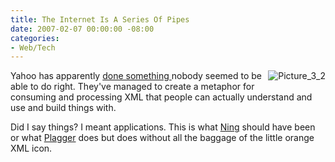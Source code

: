 ```yaml
---
title: The Internet Is A Series Of Pipes
date: 2007-02-07 00:00:00 -08:00
categories:
- Web/Tech
---
```


<p><img border="0" alt="Picture_3_2" title="Picture_3_2" src="http://torrez.typepad.com/photos/uncategorized/picture_3_2.png" style="margin: 0px 0px 5px 5px; float: right;" />
Yahoo has apparently <a href="http://pipes.yahoo.com/">done something </a>nobody seemed to be able to do right. They've managed to create a metaphor for consuming and processing XML that people can actually understand and use and build things with.</p>

<p>Did I say things? I meant applications. This is what <a href="http://www.ning.com/">Ning</a> should have been or what <a href="http://plagger.org/trac">Plagger</a> does but does without all the baggage of the little orange XML icon. </p>
